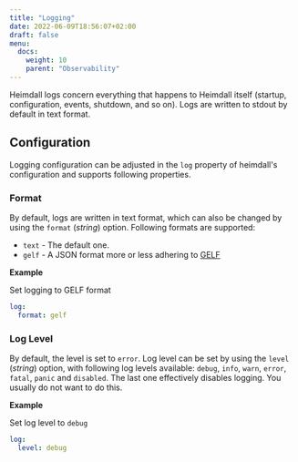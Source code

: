 ```yaml
---
title: "Logging"
date: 2022-06-09T18:56:07+02:00
draft: false
menu:
  docs:
    weight: 10
    parent: "Observability"
---
```


Heimdall logs concern everything that happens to Heimdall itself (startup, configuration, events, shutdown, and so on). Logs are written to stdout by default in text format.

## Configuration

Logging configuration can be adjusted in the `log` property of heimdall's configuration and supports following properties.

### Format

By default, logs are written in text format, which can also be changed by using the `format` (*string*) option. Following formats are supported:

* `text` - The default one.
* `gelf` - A JSON format more or less adhering to [GELF](https://docs.graylog.org/v1/docs/gelf)

**Example**

Set logging to GELF format

```yaml
log:
  format: gelf
```

### Log Level

By default, the level is set to `error`. Log level can be set by using the `level` (*string*) option, with following log levels available: `debug`, `info`, `warn`, `error`, `fatal`, `panic` and `disabled`. The last one effectively disables logging. You usually do not want to do this.

**Example**

Set log level to `debug`

```yaml
log:
  level: debug
```

